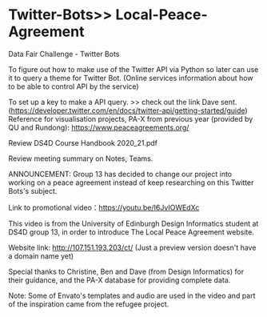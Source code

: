 # Twitter-Bots>> Local-Peace-Agreement
Data Fair Challenge - Twitter Bots

To figure out how to make use of the Twitter API via Python so later can use it to query a theme for Twitter Bot. (Online services information about how to be able to control API by the service)

To set up a key to make a API query. >> check out the link Dave sent. (https://developer.twitter.com/en/docs/twitter-api/getting-started/guide)
Reference for visualisation projects, PA-X from previous year (provided by QU and Rundong): https://www.peaceagreements.org/

Review DS4D Course Handbook 2020_21.pdf

Review meeting summary on Notes, Teams.

ANNOUNCEMENT: Group 13 has decided to change our project into working on a peace agreement instead of keep researching on this Twitter Bots's subject. 

Link to promotional video：https://youtu.be/I6JvIOWEdXc

This video is from the University of Edinburgh Design Informatics student at DS4D group 13, in order to introduce The Local Peace Agreement website.

Website link: http://107.151.193.203/ct/ (Just a preview version doesn't have a domain name yet)

Special thanks to Christine, Ben and Dave (from Design Informatics) for their guidance, and the PA-X database for providing complete data.

Note: Some of Envato's templates and audio are used in the video and part of the inspiration came from the refugee project.
